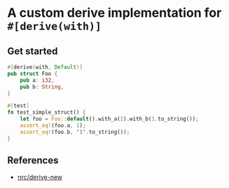 # A custom derive implementation for `#[derive(with)]`

## Get started
```rust
#[derive(with, Default)]
pub struct Foo {
    pub a: i32,
    pub b: String,
}

#[test]
fn test_simple_struct() {
    let foo = Foo::default().with_a(1).with_b(1.to_string());
    assert_eq!(foo.a, 1);
    assert_eq!(foo.b, "1".to_string());
}
```

## References
- [nrc/derive-new](https://github.com/nrc/derive-new)